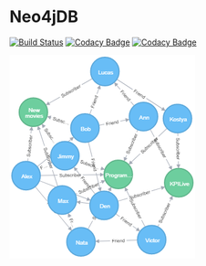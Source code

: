 # Neo4jDB
[![Build Status](https://travis-ci.org/AlexS98/Neo4jDB.svg?branch=master)](https://travis-ci.org/AlexS98/Neo4jDB)
[![Codacy Badge](https://api.codacy.com/project/badge/Grade/0a79dc0649da46d0b213e196ac58f6a9)](https://www.codacy.com/app/AlexS98/Neo4jDB?utm_source=github.com&amp;utm_medium=referral&amp;utm_content=AlexS98/Neo4jDB&amp;utm_campaign=Badge_Grade)
[![Codacy Badge](https://api.codacy.com/project/badge/Coverage/0a79dc0649da46d0b213e196ac58f6a9)](https://www.codacy.com/app/AlexS98/Neo4jDB?utm_source=github.com&utm_medium=referral&utm_content=AlexS98/Neo4jDB&utm_campaign=Badge_Coverage)

![alt text](https://raw.githubusercontent.com/AlexS98/Neo4jDB/master/graph.png)